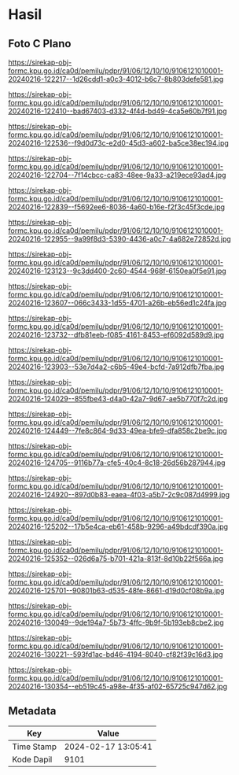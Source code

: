 # Hasil

## Foto C Plano

https://sirekap-obj-formc.kpu.go.id/ca0d/pemilu/pdpr/91/06/12/10/10/9106121010001-20240216-122217--1d26cdd1-a0c3-4012-b6c7-8b803defe581.jpg

https://sirekap-obj-formc.kpu.go.id/ca0d/pemilu/pdpr/91/06/12/10/10/9106121010001-20240216-122410--bad67403-d332-4f4d-bd49-4ca5e60b7f91.jpg

https://sirekap-obj-formc.kpu.go.id/ca0d/pemilu/pdpr/91/06/12/10/10/9106121010001-20240216-122536--f9d0d73c-e2d0-45d3-a602-ba5ce38ec194.jpg

https://sirekap-obj-formc.kpu.go.id/ca0d/pemilu/pdpr/91/06/12/10/10/9106121010001-20240216-122704--7f14cbcc-ca83-48ee-9a33-a219ece93ad4.jpg

https://sirekap-obj-formc.kpu.go.id/ca0d/pemilu/pdpr/91/06/12/10/10/9106121010001-20240216-122839--f5692ee6-8036-4a60-b16e-f2f3c45f3cde.jpg

https://sirekap-obj-formc.kpu.go.id/ca0d/pemilu/pdpr/91/06/12/10/10/9106121010001-20240216-122955--9a99f8d3-5390-4436-a0c7-4a682e72852d.jpg

https://sirekap-obj-formc.kpu.go.id/ca0d/pemilu/pdpr/91/06/12/10/10/9106121010001-20240216-123123--9c3dd400-2c60-4544-968f-6150ea0f5e91.jpg

https://sirekap-obj-formc.kpu.go.id/ca0d/pemilu/pdpr/91/06/12/10/10/9106121010001-20240216-123607--066c3433-1d55-4701-a26b-eb56ed1c24fa.jpg

https://sirekap-obj-formc.kpu.go.id/ca0d/pemilu/pdpr/91/06/12/10/10/9106121010001-20240216-123732--dfb81eeb-f085-4161-8453-ef6092d589d9.jpg

https://sirekap-obj-formc.kpu.go.id/ca0d/pemilu/pdpr/91/06/12/10/10/9106121010001-20240216-123903--53e7d4a2-c6b5-49e4-bcfd-7a912dfb7fba.jpg

https://sirekap-obj-formc.kpu.go.id/ca0d/pemilu/pdpr/91/06/12/10/10/9106121010001-20240216-124029--855fbe43-d4a0-42a7-9d67-ae5b770f7c2d.jpg

https://sirekap-obj-formc.kpu.go.id/ca0d/pemilu/pdpr/91/06/12/10/10/9106121010001-20240216-124449--7fe8c864-9d33-49ea-bfe9-dfa858c2be9c.jpg

https://sirekap-obj-formc.kpu.go.id/ca0d/pemilu/pdpr/91/06/12/10/10/9106121010001-20240216-124705--9116b77a-cfe5-40c4-8c18-26d56b287944.jpg

https://sirekap-obj-formc.kpu.go.id/ca0d/pemilu/pdpr/91/06/12/10/10/9106121010001-20240216-124920--897d0b83-eaea-4f03-a5b7-2c9c087d4999.jpg

https://sirekap-obj-formc.kpu.go.id/ca0d/pemilu/pdpr/91/06/12/10/10/9106121010001-20240216-125202--17b5e4ca-eb61-458b-9296-a49bdcdf390a.jpg

https://sirekap-obj-formc.kpu.go.id/ca0d/pemilu/pdpr/91/06/12/10/10/9106121010001-20240216-125352--026d6a75-b701-421a-813f-8d10b22f566a.jpg

https://sirekap-obj-formc.kpu.go.id/ca0d/pemilu/pdpr/91/06/12/10/10/9106121010001-20240216-125701--90801b63-d535-48fe-8661-d19d0cf08b9a.jpg

https://sirekap-obj-formc.kpu.go.id/ca0d/pemilu/pdpr/91/06/12/10/10/9106121010001-20240216-130049--9de194a7-5b73-4ffc-9b9f-5b193eb8cbe2.jpg

https://sirekap-obj-formc.kpu.go.id/ca0d/pemilu/pdpr/91/06/12/10/10/9106121010001-20240216-130221--593fd1ac-bd46-4194-8040-cf82f39c16d3.jpg

https://sirekap-obj-formc.kpu.go.id/ca0d/pemilu/pdpr/91/06/12/10/10/9106121010001-20240216-130354--eb519c45-a98e-4f35-af02-65725c947d62.jpg


## Metadata

| Key        | Value               |
| ---------- | ------------------- |
| Time Stamp | 2024-02-17 13:05:41 |
| Kode Dapil | 9101                |



